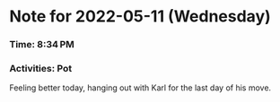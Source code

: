 # Note for 2022-05-11 (Wednesday)
### Time: 8:34 PM
### Activities: Pot

Feeling better today, hanging out with Karl for the last day of his move.
